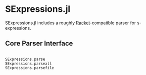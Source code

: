 # SExpressions.jl

SExpressions.jl includes a roughly [Racket](http://racket-lang.org/)-compatible
parser for s-expressions.

## Core Parser Interface

```@contents
```

```@docs
SExpressions.parse
SExpressions.parseall
SExpressions.parsefile
```
